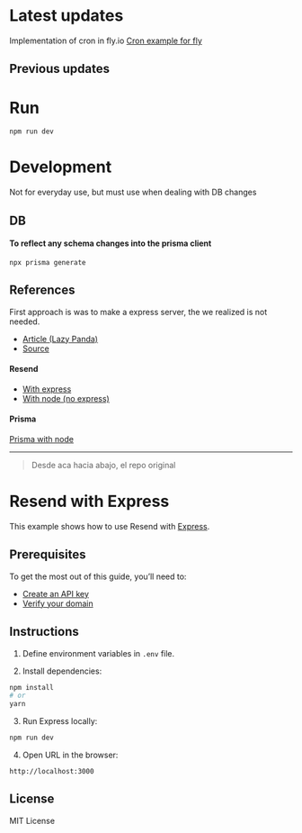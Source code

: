 # Latest updates
Implementation of cron in fly.io [Cron example for fly](https://github.com/hrumhurum/docker-recipes/tree/main/cron)

## Previous updates

# Run

`npm run dev` 

# Development

Not for everyday use, but must use when dealing with DB changes
## DB

#### To reflect any schema changes into the prisma client

`npx prisma generate`
> 

## References

First approach is was to make a express server, the we realized is not needed.
- [Article (Lazy Panda)](https://lazypandatech.com/blog/NodeJS/45/How-to-create-a-Node-TypeScript-based-Scheduled-job-using-node-corn/)
- [Source](https://github.com/lazypanda-instance/corn-job-email-scheduler/blob/master/src/jobs/email-scheduler/emailScheduler.ts)
#### Resend
- [With express](https://github.com/resendlabs/resend-express-example/blob/main/index.ts)
- [With node (no express)](https://github.com/resendlabs/resend-node-example/blob/main/package.json)

#### Prisma

[Prisma with node](https://github.com/prisma/prisma-examples/tree/latest/javascript/script)
____

> Desde aca hacia abajo, el repo original
# Resend with Express

This example shows how to use Resend with [Express](https://expressjs.com).

## Prerequisites

To get the most out of this guide, you’ll need to:

* [Create an API key](https://resend.com/api-keys)
* [Verify your domain](https://resend.com/domains)

## Instructions

1. Define environment variables in `.env` file.

2. Install dependencies:

  ```sh
npm install
# or
yarn
  ```

3. Run Express locally:

  ```sh
npm run dev
  ```

4. Open URL in the browser:

  ```
http://localhost:3000
  ```

## License

MIT License